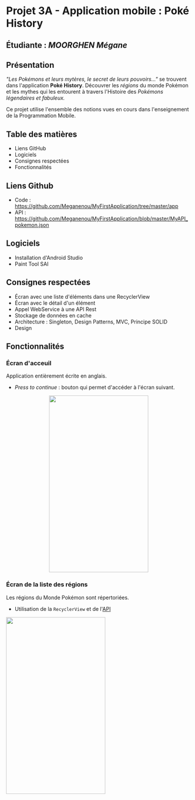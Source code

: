 # Projet 3A - Application mobile : Poké History
## Étudiante : _MOORGHEN Mégane_
## Présentation
_"Les Pokémons et leurs mytères, le secret de leurs pouvoirs..."_ se trouvent dans l'application **Poké History**. Découvrer les _régions_ du monde Pokémon et les mythes qui les entourent à travers l'Histoire des _Pokémons légendaires et fabuleux._

Ce projet utilise l'ensemble des notions vues en cours dans l'enseignement de la Programmation Mobile.
## Table des matières
* Liens GitHub
* Logiciels
* Consignes respectées
* Fonctionnalités
## Liens Github
* Code : https://github.com/Meganenou/MyFirstApplication/tree/master/app
* API : https://github.com/Meganenou/MyFirstApplication/blob/master/MyAPI_pokemon.json
## Logiciels
* Installation d'Android Studio
* Paint Tool SAI
## Consignes respectées
* Écran avec une liste d'éléments dans une RecyclerView
* Écran avec le détail d'un élément
* Appel WebService à une API Rest
* Stockage de données en cache
* Architecture : Singleton, Design Patterns, MVC, Principe SOLID
* Design
## Fonctionnalités
### Écran d'acceuil
Application entièrement écrite en anglais.
* _Press to continue_ : bouton qui permet d'accéder à l'écran suivant.

<p align="center">
<img src="https://user-images.githubusercontent.com/63911484/81502389-ea9ff280-92dd-11ea-9baf-2572acf3a4e5.png" width="270" height="480"">
</p>
                                                                                                                                       
### Écran de la liste des régions
Les régions du Monde Pokémon sont répertoriées.
* Utilisation de la `RecyclerView` et de l'[API](https://github.com/Meganenou/MyFirstApplication/blob/master/MyAPI_pokemon.json)

<img src="https://user-images.githubusercontent.com/63911484/81502696-aca3ce00-92df-11ea-8261-cf760377a36e.png" width="270" height="480">
